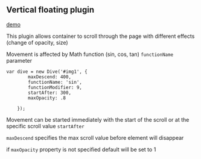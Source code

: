 ## Vertical floating plugin

[demo](scroll.html)

This plugin allows container to scroll through the page with different effects (change of opacity, size)

Movement is affected by Math function (sin, cos, tan) `functionName` parameter

```
var dive = new Dive('#img1', {
		maxDescend: 400,
		functionName: 'sin',
		functionModifier: 9,
		startAfter: 300,
		maxOpacity: .8

	});
```

Movement can be started immediately with the start of the scroll or at the specific scroll value `startAfter`

`maxDescend` specifies the max scroll value before element will disappear
 
 if `maxOpacity` property is not specified default will be set to 1